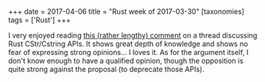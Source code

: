 +++
date = 2017-04-06
title = "Rust week of 2017-03-30"
[taxonomies]
tags = ['Rust']
+++

I very enjoyed reading [this (rather lengthy) comment] on a thread
discussing Rust CStr/Cstring APIs. It shows great depth of knowledge and
shows no fear of expressing strong opinions... I loves it. As for the
argument itself, I don't know enough to have a qualified opinion,
though the opposition is quite strong against the proposal (to deprecate
those APIs).


  [this (rather lengthy) comment]: https://internals.rust-lang.org/t/5016/38

